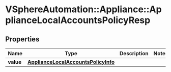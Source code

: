 # VSphereAutomation::Appliance::ApplianceLocalAccountsPolicyResp

## Properties
Name | Type | Description | Notes
------------ | ------------- | ------------- | -------------
**value** | [**ApplianceLocalAccountsPolicyInfo**](ApplianceLocalAccountsPolicyInfo.md) |  | 


